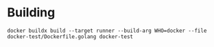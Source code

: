 # Building

`docker buildx build --target runner --build-arg WHO=docker --file docker-test/Dockerfile.golang docker-test`

